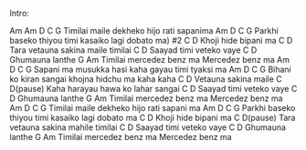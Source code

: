 Intro:

Am      Am       D      C       G
Timilai maile dekheko hijo rati sapanima
Am       D         C       G
Parkhi baseko thiyou timi kasaiko lagi
dobato ma) #2 
C           D
Khoji hide bipani ma
C            D
Tara vetauna sakina maile timilai
C             D
Saayad timi veteko vaye 
C        D
Ghumauna lanthe
G         Am
Timilai mercedez benz ma
Mercedez benz ma 
Am       D      C      G
Sapani ma musukka hasi kaha gayau
timi tyaksi ma
Am      D        C      G
Bihani ko kiran sangai khojna hidchu
ma kaha kaha 
C            D
Vetauna sakina maile
C             D(pause)
Kaha harayau hawa ko lahar sangai
C              D
Saayad timi veteko vaye 
C         D
Ghumauna lanthe
G          Am
Timilai mercedez benz ma
Mercedez benz ma 
Am           D        C        G
Timilai maile dekheko hijo rati sapani
ma
Am         D        C          G
Parkhi baseko thiyou timi kasaiko lagi
dobato ma 
C             D
Khoji hide bipani ma
C                 D(pause)
Tara vetauna sakina mahile timilai
C                D
Saayad timi veteko vaye 
C           D
Ghumauna lanthe
G                Am
Timilai mercedez benz ma Mercedez
benz ma
